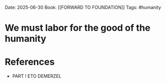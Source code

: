 Date: 2025-06-30
Book: [[FORWARD TO FOUNDATION]]
Tags: #humanity
# We must labor for the good of the humanity


# References
- PART ! ETO DEMERZEL